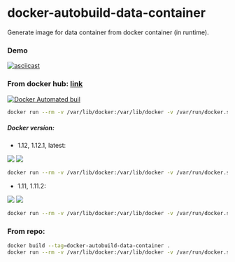 docker-autobuild-data-container
==============================

Generate image for data container from docker container (in runtime).

### Demo

[![asciicast](https://asciinema.org/a/ek6n2c6yh26kkziyfp282idp6.png)](https://asciinema.org/a/ek6n2c6yh26kkziyfp282idp6)

### From docker hub: [link](https://hub.docker.com/r/fedeg/docker-autobuild-data-container/)

[![Docker Automated buil](https://img.shields.io/docker/automated/jrottenberg/ffmpeg.svg)](https://hub.docker.com/r/fedeg/docker-autobuild-data-container/)

```bash
docker run --rm -v /var/lib/docker:/var/lib/docker -v /var/run/docker.sock:/var/run/docker.sock -e CONTAINER=<run_container_name> -e IMAGE=<image_name> docker-autobuild-data-container:latest
```

##### Docker version:

- 1.12, 1.12.1, latest:

[![](https://images.microbadger.com/badges/version/fedeg/docker-autobuild-data-container:latest.svg)](http://microbadger.com/images/fedeg/docker-autobuild-data-container:latest "Get your own version badge on microbadger.com") [![](https://images.microbadger.com/badges/image/fedeg/docker-autobuild-data-container:latest.svg)](http://microbadger.com/images/fedeg/docker-autobuild-data-container:latest "Get your own image badge on microbadger.com")

```bash
docker run --rm -v /var/lib/docker:/var/lib/docker -v /var/run/docker.sock:/var/run/docker.sock -e CONTAINER=<run_container_name> -e IMAGE=<image_name> docker-autobuild-data-container:latest
```

- 1.11, 1.11.2:

[![](https://images.microbadger.com/badges/version/fedeg/docker-autobuild-data-container:1.11.svg)](http://microbadger.com/images/fedeg/docker-autobuild-data-container:1.11 "Get your own version badge on microbadger.com") [![](https://images.microbadger.com/badges/image/fedeg/docker-autobuild-data-container:1.11.svg)](http://microbadger.com/images/fedeg/docker-autobuild-data-container:1.11 "Get your own image badge on microbadger.com")

```bash
docker run --rm -v /var/lib/docker:/var/lib/docker -v /var/run/docker.sock:/var/run/docker.sock -e CONTAINER=<run_container_name> -e IMAGE=<image_name> docker-autobuild-data-container:1.11
```

### From repo:

```bash
docker build --tag=docker-autobuild-data-container .
docker run --rm -v /var/lib/docker:/var/lib/docker -v /var/run/docker.sock:/var/run/docker.sock -e CONTAINER=<run_container_name> -e IMAGE=<image_name> docker-autobuild-data-container
```
